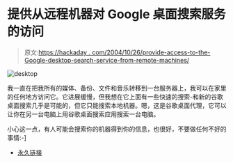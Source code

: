 # 提供从远程机器对 Google 桌面搜索服务的访问

> 原文:[https://hackaday . com/2004/10/26/provide-access-to-the-Google-desktop-search-service-from-remote-machines/](https://hackaday.com/2004/10/26/provide-access-to-the-google-desktop-search-service-from-remote-machines/)

![desktop](img/0c8ae3a2fece2c6b37555ec0d0c7fc56.png)

我一直在把我所有的媒体、备份、文件和音乐转移到一台服务器上，我可以在家里的任何地方访问它。它进展缓慢，但我想在它上面有一些快速的搜索-和新的谷歌桌面搜索几乎是可能的，但它只能搜索本地机器。嗯，这是谷歌桌面代理，它可以让你在另一台电脑上用谷歌桌面搜索应用搜索一台电脑。

小心这一点，有人可能会搜索你的机器得到你的信息，也很好，不要做任何不好的事情:-]

*   [永久链接](http://www.projectcomputing.com/resources/desktopProxy/)